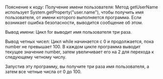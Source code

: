 Пояснение к коду:
Получение имени пользователя: Метод getUserName использует System.getProperty("user.name"), чтобы получить имя пользователя, от имени которого выполняется программа. Если возникает ошибка безопасности, выводится сообщение об этом.

Вывод имени: Цикл for выводит имя пользователя три раза.

Вывод четных чисел: Цикл while начинается с 0 и продолжается, пока number не превышает 100. В каждом цикле программа выводит текущее значение number, затем увеличивает его на 2 для перехода к следующему четному числу.

Запустив эту программу, вы получите три раза имя пользователя, а затем все четные числа от 0 до 100.
